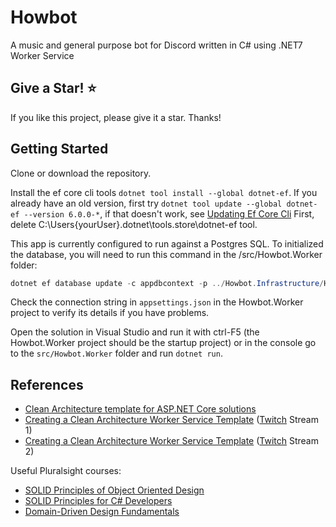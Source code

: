 # Howbot

A music and general purpose bot for Discord written in C# using .NET7 Worker Service

## Give a Star! :star:

If you like this project, please give it a star. Thanks!

## Getting Started

Clone or download the repository.

Install the ef core cli tools `dotnet tool install --global dotnet-ef`. If you already have an old version, first
try `dotnet tool update --global dotnet-ef --version 6.0.0-*`, if that doesn't work,
see [Updating Ef Core Cli](https://github.com/aspnet/EntityFrameworkCore/issues/14016#issuecomment-487308603) First,
delete C:\Users\{yourUser}\.dotnet\tools\.store\dotnet-ef tool.

This app is currently configured to run against a Postgres SQL. To initialized the database, you will need to run this
command in the /src/Howbot.Worker folder:

```powershell
dotnet ef database update -c appdbcontext -p ../Howbot.Infrastructure/Howbot.Infrastructure.csproj -s Howbot.Worker.csproj
```

Check the connection string in `appsettings.json` in the Howbot.Worker project to verify its details if you have
problems.

Open the solution in Visual Studio and run it with ctrl-F5 (the Howbot.Worker project should be the startup project) or
in the console go to the `src/Howbot.Worker` folder and run `dotnet run`.

## References

- [Clean Architecture template for ASP.NET Core solutions](https://github.com/ardalis/CleanArchitecture)
- [Creating a Clean Architecture Worker Service Template](https://www.youtube.com/watch?v=_jfnnAMNb94) ([Twitch](https://twitch.tv/ardalis)
  Stream 1)
- [Creating a Clean Architecture Worker Service Template](https://www.youtube.com/watch?v=Nttt33GoTXg) ([Twitch](https://twitch.tv/ardalis)
  Stream 2)

Useful Pluralsight courses:

- [SOLID Principles of Object Oriented Design](https://www.pluralsight.com/courses/principles-oo-design)
- [SOLID Principles for C# Developers](https://www.pluralsight.com/courses/csharp-solid-principles)
- [Domain-Driven Design Fundamentals](https://www.pluralsight.com/courses/domain-driven-design-fundamentals)
